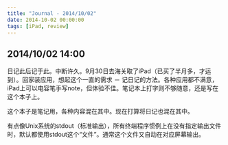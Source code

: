 ```yaml
---
title: "Journal - 2014/10/02"
date: 2014-10-02 00:00:00
tags: [iPad, review]
---
```


## 2014/10/02 14:00 ##

日记此后记于此。中断许久。9月30日去海关取了iPad（已买了半月多，才运到）。回家装应用，想起这个一直的需求 － 记日记的方法。各种应用都不满意，iPad上可以电容笔手写note，但体验不佳。笔记本上打字则不够随意，还是写在这个本子上。

这个本子是笔记用，各种内容混在其中。现在打算将日记也混在其中。

有点像Unix系统的stdout（标准输出），所有终端程序惯例上在没有指定输出文件时，默认都使用stdout这个“文件”。通常这个文件又自动在对应屏幕输出。
